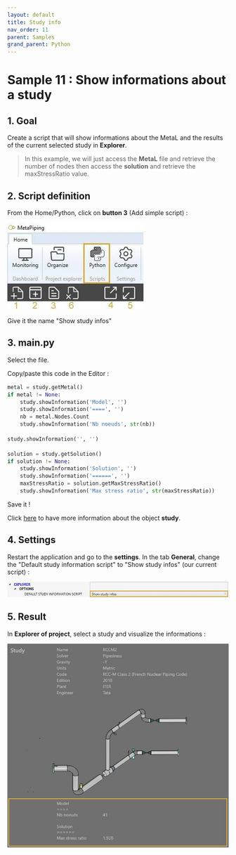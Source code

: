 ```yaml
---
layout: default
title: Study info
nav_order: 11
parent: Samples
grand_parent: Python
---
```


# Sample 11 : Show informations about a study

## 1. Goal

Create a script that will show informations about the MetaL and the results of the current selected study in **Explorer**.

>In this example, we will just access the **MetaL** file and retrieve the number of nodes then access the **solution** and retrieve the maxStressRatio value.

## 2. Script definition

From the Home/Python, click on **button 3** (Add simple script) :

![Image](../../Images/PythonMenu.jpg)

Give it the name "Show study infos"

## 3. main.py

Select the file.

Copy/paste this code in the Editor :

```python
metal = study.getMetal()
if metal != None:
    study.showInformation('Model', '')
    study.showInformation('====', '')
    nb = metal.Nodes.Count
    study.showInformation('Nb noeuds', str(nb))

study.showInformation('', '')

solution = study.getSolution()
if solution != None:
    study.showInformation('Solution', '')
    study.showInformation('======', '')
    maxStressRatio = solution.getMaxStressRatio()
    study.showInformation('Max stress ratio', str(maxStressRatio))
```
Save it !

Click [here](https://documentation.metapiping.com/Python/Classes/study.html) to have more information about the object **study**.

## 4. Settings

Restart the application and go to the **settings**. In the tab **General**, change the "Default study information script" to "Show study infos" (our current script) :

![Image](../../Images/Settings2.jpg)

## 5. Result

In **Explorer of project**, select a study and visualize the informations :

![Image](../../Images/Explorer7.jpg)
